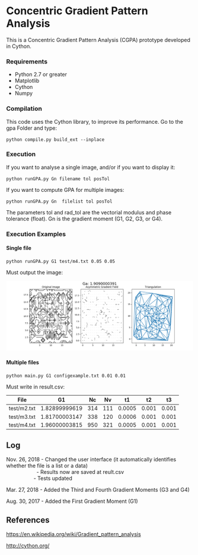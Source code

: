 # Concentric Gradient Pattern Analysis
This is a Concentric Gradient Pattern Analysis (CGPA) prototype developed in Cython.

### Requirements
 - Python 2.7 or greater
 - Matplotlib
 - Cython
 - Numpy

### Compilation

This code uses the Cython library, to improve its performance. 
Go to the gpa Folder and type:

    python compile.py build_ext --inplace

### Execution

If you want to analyse a single image, and/or if you want to display it:

    python runGPA.py Gn filename tol posTol

If you want to compute GPA for multiple images:

    python runGPA.py Gn  filelist tol posTol

The parameters tol and rad_tol are the vectorial modulus and phase tolerance (float). Gn is the gradient moment (G1, G2, G3, or G4). 

### Execution Examples
#### Single file

    python runGPA.py G1 test/m4.txt 0.05 0.05

Must output the image:

![mapExampleIt19](/gpa/Figures/exampleOutput_m4.png)

#### Multiple files

    python main.py G1 configexample.txt 0.01 0.01

Must write in result.csv:

File | G1	| Nc |	Nv | t1 | t2 | t3
------- | ------- | ------- | ------- | ------- | ------- | -------
test/m2.txt | 1.82899999619 | 314 | 111| 0.0005| 0.001| 0.001
test/m3.txt | 1.81700003147 | 338 | 120| 0.0006| 0.001| 0.001
test/m4.txt | 1.96000003815 | 950 | 321| 0.0005| 0.001| 0.001


## Log

Nov. 26, 2018 - Changed the user interface (it automatically identifies whether the file is a list or a data)\
&emsp;&emsp; &emsp;&emsp; &emsp; - Results now are saved at reult.csv\
&emsp;&emsp;&emsp;&emsp;&emsp; - Tests updated
              
Mar. 27, 2018 - Added the Third and Fourth Gradient Moments (G3 and G4)

Aug. 30, 2017 - Added the First Gradient Moment (G1)




## References
https://en.wikipedia.org/wiki/Gradient_pattern_analysis

http://cython.org/
